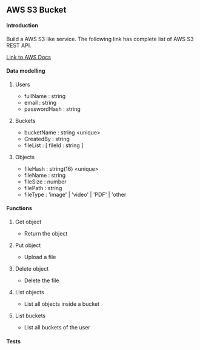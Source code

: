 ## AWS S3 Bucket

#### Introduction

Build a AWS S3 like service. The following link has complete list of AWS S3 REST API.

[Link to AWS Docs](https://docs.aws.amazon.com/AmazonS3/latest/API/API_Operations_Amazon_Simple_Storage_Service.html)

#### Data modelling
1. Users
    - fullName : string
    - email : string
    - passwordHash : string

2. Buckets
    - bucketName : string \<unique>
    - CreatedBy : string
    - fileList : [ fileId : string ]

3. Objects
    - fileHash : string(16) \<unique>
    - fileName : string
    - fileSize : number
    - filePath : string
    - fileType : 'image' | 'video' | 'PDF' | 'other


#### Functions

1. Get object
    - Return the object 

2. Put object
    - Upload a file

3. Delete object
    - Delete the file

4. List objects
    - List all objects inside a bucket

5. List buckets
    - List all buckets of the user

#### Tests